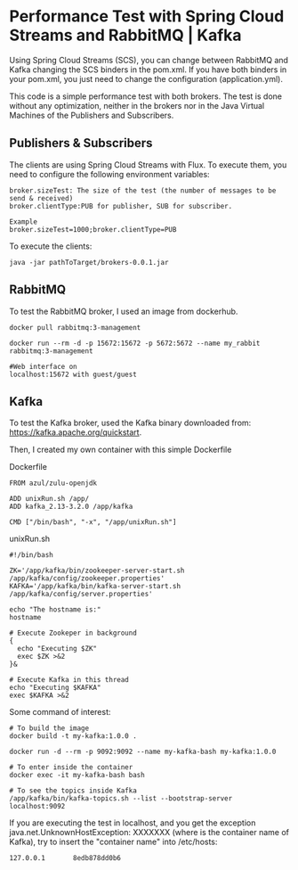 # Performance Test with Spring Cloud Streams and RabbitMQ | Kafka
Using Spring Cloud Streams (SCS), you can change between RabbitMQ and Kafka changing the SCS binders in the pom.xml.
If you have both binders in your pom.xml, you just need to change the configuration (application.yml).

This code is a simple performance test with both brokers. The test is done without any optimization, 
neither in the brokers nor in the Java Virtual Machines of the Publishers and Subscribers.



## Publishers & Subscribers
The clients are using Spring Cloud Streams with Flux.
To execute them, you need to configure the following environment variables:
````
broker.sizeTest: The size of the test (the number of messages to be send & received)
broker.clientType:PUB for publisher, SUB for subscriber.

Example
broker.sizeTest=1000;broker.clientType=PUB
````

To execute the clients:
````
java -jar pathToTarget/brokers-0.0.1.jar
````

## RabbitMQ

To test the RabbitMQ broker, I used an image from dockerhub.
````
docker pull rabbitmq:3-management

docker run --rm -d -p 15672:15672 -p 5672:5672 --name my_rabbit rabbitmq:3-management

#Web interface on 
localhost:15672 with guest/guest
````

## Kafka

To test the Kafka broker, used the Kafka binary downloaded from: https://kafka.apache.org/quickstart.

Then, I created my own container with this simple Dockerfile

Dockerfile
````
FROM azul/zulu-openjdk

ADD unixRun.sh /app/
ADD kafka_2.13-3.2.0 /app/kafka

CMD ["/bin/bash", "-x", "/app/unixRun.sh"]
````

unixRun.sh
````
#!/bin/bash

ZK='/app/kafka/bin/zookeeper-server-start.sh /app/kafka/config/zookeeper.properties' 
KAFKA='/app/kafka/bin/kafka-server-start.sh /app/kafka/config/server.properties'

echo "The hostname is:"
hostname

# Execute Zookeper in background
{
  echo "Executing $ZK"
  exec $ZK >&2
}&

# Execute Kafka in this thread
echo "Executing $KAFKA"
exec $KAFKA >&2
````

Some command of interest:
````
# To build the image
docker build -t my-kafka:1.0.0 .

docker run -d --rm -p 9092:9092 --name my-kafka-bash my-kafka:1.0.0

# To enter inside the container
docker exec -it my-kafka-bash bash

# To see the topics inside Kafka
/app/kafka/bin/kafka-topics.sh --list --bootstrap-server localhost:9092
````

If you are executing the test in localhost, and you get the exception
java.net.UnknownHostException: XXXXXXX (where is the container name of Kafka),
try to insert the "container name" into /etc/hosts:
````
127.0.0.1       8edb878dd0b6
````
